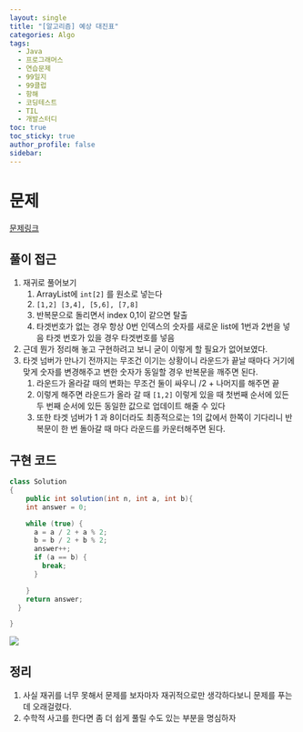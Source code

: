 ```yaml
---
layout: single
title: "[알고리즘] 예상 대진표"
categories: Algo
tags:
  - Java
  - 프로그래머스
  - 연습문제
  - 99일지
  - 99클럽
  - 항해
  - 코딩테스트
  - TIL
  - 개발스터디
toc: true
toc_sticky: true
author_profile: false
sidebar:
---
```

# 문제

[문제링크](https://school.programmers.co.kr/learn/courses/30/lessons/12985)

## 풀이 접근

1. 재귀로 풀어보기
	1. ArrayList에 `int[2]` 를 원소로 넣는다
	2. `[1,2] [3,4], [5,6], [7,8]`
	3. 반복문으로 돌리면서 index 0,1이 같으면 탈출
	4. 타겟번호가 없는 경우 항상 0번 인덱스의 숫자를 새로운 list에 1번과 2번을 넣음 타겟 번호가 있을 경우 타겟번호를 넣음
2. 근데 뭔가 정리해 놓고 구현하려고 보니 굳이 이렇게 할 필요가 없어보였다.
3. 타겟 넘버가 만나기 전까지는 무조건 이기는 상황이니 라운드가 끝날 때마다 거기에 맞게 숫자를 변경해주고 변한 숫자가 동일할 경우 반복문을 깨주면 된다.
	1. 라운드가 올라갈 때의 변화는 무조건 둘이 싸우니 /2 + 나머지를 해주면 끝
	2. 이렇게 해주면 라운드가 올라 갈 때 `[1,2]` 이렇게 있을 때 첫번째 순서에 있든 두 번째 순서에 있든 동일한 값으로 업데이트 해줄 수 있다
	3. 또한 타겟 넘버가 1 과 8이더라도 최종적으로는 1의 값에서 한쪽이 기다리니 반복문이 한 번 돌아갈 때 마다 라운드를 카운터해주면 된다.

## 구현 코드 

```java
class Solution
{
    public int solution(int n, int a, int b){
    int answer = 0;

    while (true) {
      a = a / 2 + a % 2;
      b = b / 2 + b % 2;
      answer++;
      if (a == b) {
        break;
      }

    }
    return answer;
  }

}

```

![](https://i.imgur.com/d23QmIj.png)


## 정리

1. 사실 재귀를 너무 못해서 문제를 보자마자 재귀적으로만 생각하다보니 문제를 푸는데 오래걸렸다.
2. 수학적 사고를 한다면 좀 더 쉽게 풀릴 수도 있는 부분을 명심하자